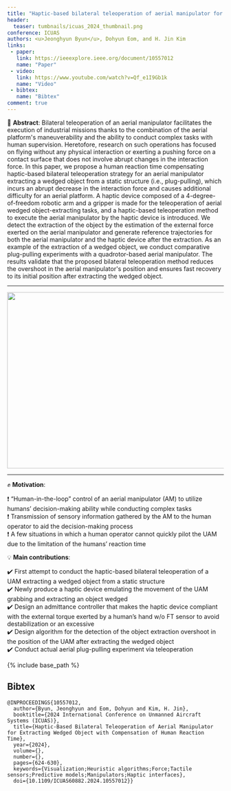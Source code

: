 ```yaml
---
title: "Haptic-based bilateral teleoperation of aerial manipulator for extracting wedged object with compensation of human reaction time"
header:
  teaser: tumbnails/icuas_2024_thumbnail.png
conference: ICUAS
authors: <u>Jeonghyun Byun</u>, Dohyun Eom, and H. Jin Kim
links:
 - paper:
   link: https://ieeexplore.ieee.org/document/10557012
   name: "Paper"
 - video:
   link: https://www.youtube.com/watch?v=Qf_e1I9Gb1k
   name: "Video"
 - bibtex: 
   name: "Bibtex"
comment: true
---
```


📃 **Abstract**: Bilateral teleoperation of an aerial manipulator facilitates the execution of industrial missions thanks to the combination of the aerial platform's maneuverability and the ability to conduct complex tasks with human supervision. Heretofore, research on such operations has focused on flying without any physical interaction or exerting a pushing force on a contact surface that does not involve abrupt changes in the interaction force. In this paper, we propose a human reaction time compensating haptic-based bilateral teleoperation strategy for an aerial manipulator extracting a wedged object from a static structure (i.e., plug-pulling), which incurs an abrupt decrease in the interaction force and causes additional difficulty for an aerial platform. A haptic device composed of a 4-degree-of-freedom robotic arm and a gripper is made for the teleoperation of aerial wedged object-extracting tasks, and a haptic-based teleoperation method to execute the aerial manipulator by the haptic device is introduced. We detect the extraction of the object by the estimation of the external force exerted on the aerial manipulator and generate reference trajectories for both the aerial manipulator and the haptic device after the extraction. As an example of the extraction of a wedged object, we conduct comparative plug-pulling experiments with a quadrotor-based aerial manipulator. The results validate that the proposed bilateral teleoperation method reduces the overshoot in the aerial manipulator's position and ensures fast recovery to its initial position after extracting the wedged object.

---

<center><img src="/images/tumbnails/icuas_2024_thumbnail.png" width="588" height="410"></center>

---

✊ **Motivation**: 

❗ “Human-in-the-loop” control of an aerial manipulator (AM) to utilize humans’ decision-making ability while conducting complex tasks <br>
❗ Transmission of sensory information gathered by the AM to the human operator to aid the decision-making process <br>
❗ A few situations in which a human operator cannot quickly pilot the UAM due to the limitation of the humans’ reaction time

💡 **Main contributions**:

✔️ First attempt to conduct the haptic-based bilateral teleoperation of a UAM extracting a wedged object from a static structure <br>
✔️ Newly produce a haptic device emulating the movement of the UAM grabbing and extracting an object wedged <br> 
✔️ Design an admittance controller that makes the haptic device compliant with the external torque exerted by a human’s hand w/o FT sensor to avoid destabilization or an excessive <br>
✔️ Design algorithm for the detection of the object extraction overshoot in the position of the UAM after extracting the wedged object <br>
✔️ Conduct actual aerial plug-pulling experiment via teleoperation 

{% include base_path %}

## Bibtex <a id="bibtex"></a>
```
@INPROCEEDINGS{10557012,
  author={Byun, Jeonghyun and Eom, Dohyun and Kim, H. Jin},
  booktitle={2024 International Conference on Unmanned Aircraft Systems (ICUAS)}, 
  title={Haptic-Based Bilateral Teleoperation of Aerial Manipulator for Extracting Wedged Object with Compensation of Human Reaction Time}, 
  year={2024},
  volume={},
  number={},
  pages={624-630},
  keywords={Visualization;Heuristic algorithms;Force;Tactile sensors;Predictive models;Manipulators;Haptic interfaces},
  doi={10.1109/ICUAS60882.2024.10557012}}
```
